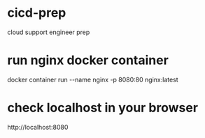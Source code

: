 # cicd-prep
cloud support engineer prep

# run nginx docker container
docker container run --name nginx -p 8080:80 nginx:latest

# check localhost in your browser
http://localhost:8080
